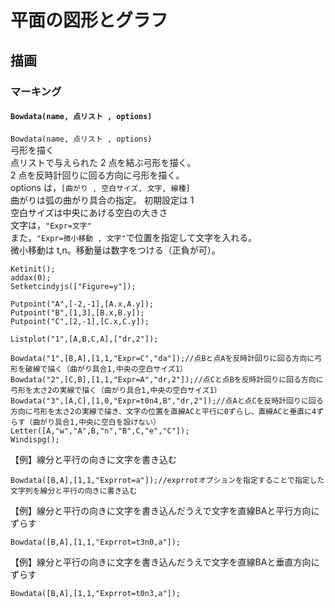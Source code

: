 # 平面の図形とグラフ  
## 描画  
### マーキング  
#### `Bowdata(name, 点リスト , options)`  
`Bowdata(name, 点リスト , options)`  
弓形を描く  
点リストで与えられた 2 点を結ぶ弓形を描く。  
2 点を反時計回りに回る方向に弓形を描く。  
options は，`[曲がり , 空白サイズ, 文字, 線種]`  
曲がりは弧の曲がり具合の指定。 初期設定は 1  
空白サイズは中央にあける空白の大きさ  
文字は，`"Expr=文字"`  
また，`"Expr=微小移動 , 文字"`で位置を指定して文字を入れる。  
微小移動は t,n。移動量は数字をつける（正負が可）。  
  
```  
Ketinit();  
addax(0);  
Setketcindyjs(["Figure=y"]);  
  
Putpoint("A",[-2,-1],[A.x,A.y]);  
Putpoint("B",[1,3],[B.x,B.y]);  
Putpoint("C",[2,-1],[C.x,C.y]);  
  
Listplot("1",[A,B,C,A],["dr,2"]);  
  
Bowdata("1",[B,A],[1,1,"Expr=C","da"]);//点Bと点Aを反時計回りに回る方向に弓形を破線で描く（曲がり具合1,中央の空白サイズ1）  
Bowdata("2",[C,B],[1,1,"Expr=A","dr,2"]);//点Cと点Bを反時計回りに回る方向に弓形を太さ2の実線で描く（曲がり具合1,中央の空白サイズ1）  
Bowdata("3",[A,C],[1,0,"Expr=t0n4,B","dr,2"]);//点Aと点Cを反時計回りに回る方向に弓形を太さ2の実線で描き、文字の位置を直線ACと平行に0ずらし、直線ACと垂直に4ずらす（曲がり具合1,中央に空白を設けない）  
Letter([A,"w","A",B,"n","B",C,"e","C"]);  
Windispg();  
```  
  
【例】線分と平行の向きに文字を書き込む  
```  
Bowdata([B,A],[1,1,"Exprrot=a"]);//exprrotオプションを指定することで指定した文字列を線分と平行の向きに書き込む  
```  
  
【例】線分と平行の向きに文字を書き込んだうえで文字を直線BAと平行方向にずらす  
```  
Bowdata([B,A],[1,1,"Exprrot=t3n0,a"]);  
```  
  
【例】線分と平行の向きに文字を書き込んだうえで文字を直線BAと垂直方向にずらす  
```  
Bowdata([B,A],[1,1,"Exprrot=t0n3,a"]);  
```
